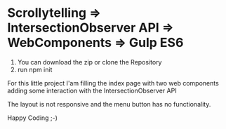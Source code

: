 # Scrollytelling => IntersectionObserver API => WebComponents => Gulp ES6

1. You can download the zip or clone the Repository
2. run npm init

For this little project I'am filling the index page with two web components adding some interaction with the IntersectionObserver API

The layout is not responsive and the menu button has no functionality.

Happy Coding ;-)
